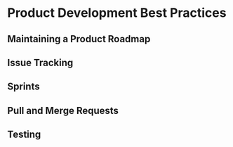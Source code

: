 # Product Development Best Practices

## Maintaining a Product Roadmap


## Issue Tracking


## Sprints


## Pull and Merge Requests


## Testing
